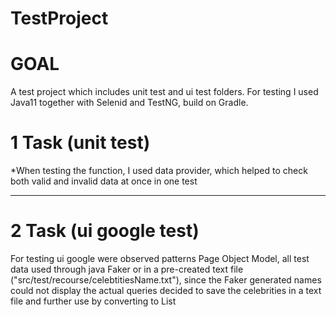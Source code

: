 # TestProject
# GOAL
A test project which includes unit test and ui test folders.
For testing I used Java11 together with Selenid and TestNG, build on Gradle.

# 1 Task (unit test)

*When testing the function, I used data provider, which helped to check both 
valid and invalid data at once in one test

***
# 2 Task (ui google test)

For testing ui google were observed patterns Page Object Model, all test data used 
through java Faker or in a pre-created text file ("src/test/recourse/celebtitiesName.txt"), 
since the Faker generated names could not display the actual queries decided to save 
the celebrities in a text file and further use by converting to List<String>
